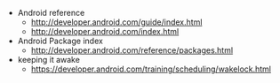 * Android reference
    * http://developer.android.com/guide/index.html
    * http://developer.android.com/index.html
* Android Package index
    * http://developer.android.com/reference/packages.html
* keeping it awake
    * https://developer.android.com/training/scheduling/wakelock.html